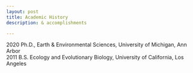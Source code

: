 ```yaml
---
layout: post
title: Academic History
description: & accomplishments

---
```


2020		Ph.D., Earth & Environmental Sciences, University of Michigan, Ann Arbor
<br> 
2011		B.S. Ecology and Evolutionary Biology, University of California, Los Angeles  
